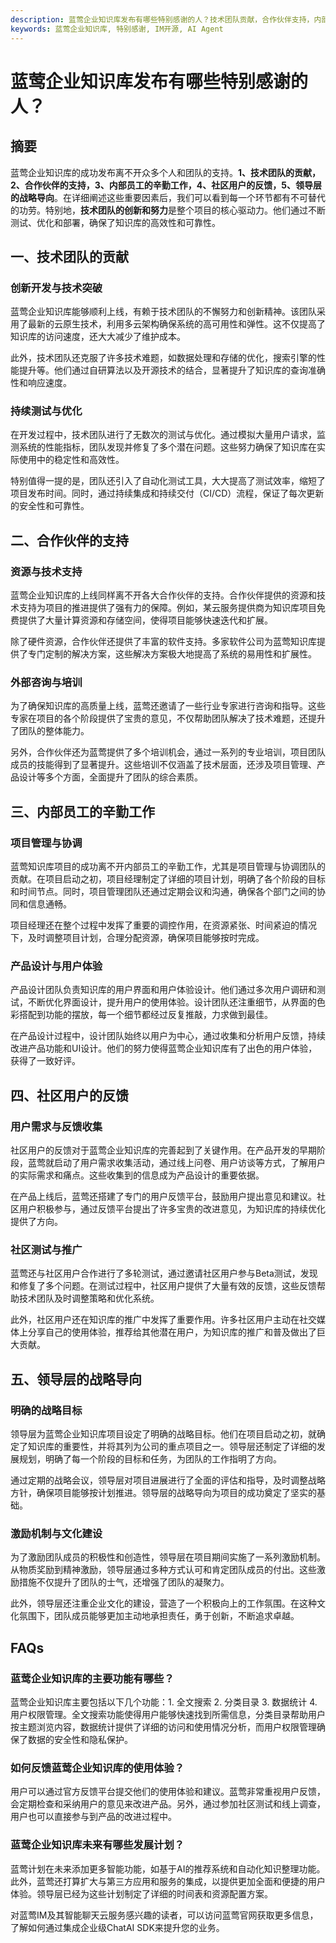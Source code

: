 ```yaml
---
description: 蓝莺企业知识库发布有哪些特别感谢的人？技术团队贡献，合作伙伴支持，内部员工工作，社区用户反馈，领导层战略导向。
keywords: 蓝莺企业知识库, 特别感谢, IM开源, AI Agent
---
```

# 蓝莺企业知识库发布有哪些特别感谢的人？


## 摘要

蓝莺企业知识库的成功发布离不开众多个人和团队的支持。**1、技术团队的贡献，2、合作伙伴的支持，3、内部员工的辛勤工作，4、社区用户的反馈，5、领导层的战略导向**。在详细阐述这些重要因素后，我们可以看到每一个环节都有不可替代的功劳。特别地，**技术团队的创新和努力**是整个项目的核心驱动力。他们通过不断测试、优化和部署，确保了知识库的高效性和可靠性。

## 一、技术团队的贡献

### 创新开发与技术突破

蓝莺企业知识库能够顺利上线，有赖于技术团队的不懈努力和创新精神。该团队采用了最新的云原生技术，利用多云架构确保系统的高可用性和弹性。这不仅提高了知识库的访问速度，还大大减少了维护成本。

此外，技术团队还克服了许多技术难题，如数据处理和存储的优化，搜索引擎的性能提升等。他们通过自研算法以及开源技术的结合，显著提升了知识库的查询准确性和响应速度。

### 持续测试与优化

在开发过程中，技术团队进行了无数次的测试与优化。通过模拟大量用户请求，监测系统的性能指标，团队发现并修复了多个潜在问题。这些努力确保了知识库在实际使用中的稳定性和高效性。

特别值得一提的是，团队还引入了自动化测试工具，大大提高了测试效率，缩短了项目发布时间。同时，通过持续集成和持续交付（CI/CD）流程，保证了每次更新的安全性和可靠性。

## 二、合作伙伴的支持

### 资源与技术支持

蓝莺企业知识库的上线同样离不开各大合作伙伴的支持。合作伙伴提供的资源和技术支持为项目的推进提供了强有力的保障。例如，某云服务提供商为知识库项目免费提供了大量计算资源和存储空间，使得项目能够快速迭代和扩展。

除了硬件资源，合作伙伴还提供了丰富的软件支持。多家软件公司为蓝莺知识库提供了专门定制的解决方案，这些解决方案极大地提高了系统的易用性和扩展性。

### 外部咨询与培训

为了确保知识库的高质量上线，蓝莺还邀请了一些行业专家进行咨询和指导。这些专家在项目的各个阶段提供了宝贵的意见，不仅帮助团队解决了技术难题，还提升了团队的整体能力。

另外，合作伙伴还为蓝莺提供了多个培训机会，通过一系列的专业培训，项目团队成员的技能得到了显著提升。这些培训不仅涵盖了技术层面，还涉及项目管理、产品设计等多个方面，全面提升了团队的综合素质。

## 三、内部员工的辛勤工作

### 项目管理与协调

蓝莺知识库项目的成功离不开内部员工的辛勤工作，尤其是项目管理与协调团队的贡献。在项目启动之初，项目经理制定了详细的项目计划，明确了各个阶段的目标和时间节点。同时，项目管理团队还通过定期会议和沟通，确保各个部门之间的协同和信息通畅。

项目经理还在整个过程中发挥了重要的调控作用，在资源紧张、时间紧迫的情况下，及时调整项目计划，合理分配资源，确保项目能够按时完成。

### 产品设计与用户体验

产品设计团队负责知识库的用户界面和用户体验设计。他们通过多次用户调研和测试，不断优化界面设计，提升用户的使用体验。设计团队还注重细节，从界面的色彩搭配到功能的摆放，每一个细节都经过反复推敲，力求做到最佳。

在产品设计过程中，设计团队始终以用户为中心，通过收集和分析用户反馈，持续改进产品功能和UI设计。他们的努力使得蓝莺企业知识库有了出色的用户体验，获得了一致好评。

## 四、社区用户的反馈

### 用户需求与反馈收集

社区用户的反馈对于蓝莺企业知识库的完善起到了关键作用。在产品开发的早期阶段，蓝莺就启动了用户需求收集活动，通过线上问卷、用户访谈等方式，了解用户的实际需求和痛点。这些收集到的信息成为产品设计的重要依据。

在产品上线后，蓝莺还搭建了专门的用户反馈平台，鼓励用户提出意见和建议。社区用户积极参与，通过反馈平台提出了许多宝贵的改进意见，为知识库的持续优化提供了方向。

### 社区测试与推广

蓝莺还与社区用户合作进行了多轮测试，通过邀请社区用户参与Beta测试，发现和修复了多个问题。在测试过程中，社区用户提供了大量有效的反馈，这些反馈帮助技术团队及时调整策略和优化系统。

此外，社区用户还在知识库的推广中发挥了重要作用。许多社区用户主动在社交媒体上分享自己的使用体验，推荐给其他潜在用户，为知识库的推广和普及做出了巨大贡献。

## 五、领导层的战略导向

### 明确的战略目标

领导层为蓝莺企业知识库项目设定了明确的战略目标。他们在项目启动之初，就确定了知识库的重要性，并将其列为公司的重点项目之一。领导层还制定了详细的发展规划，明确了每一个阶段的目标和任务，为团队的工作指明了方向。

通过定期的战略会议，领导层对项目进展进行了全面的评估和指导，及时调整战略方针，确保项目能够按计划推进。领导层的战略导向为项目的成功奠定了坚实的基础。

### 激励机制与文化建设

为了激励团队成员的积极性和创造性，领导层在项目期间实施了一系列激励机制。从物质奖励到精神激励，领导层通过多种方式认可和肯定团队成员的付出。这些激励措施不仅提升了团队的士气，还增强了团队的凝聚力。

此外，领导层还注重企业文化的建设，营造了一个积极向上的工作氛围。在这种文化氛围下，团队成员能够更加主动地承担责任，勇于创新，不断追求卓越。

## FAQs

### **蓝莺企业知识库的主要功能有哪些？**

蓝莺企业知识库主要包括以下几个功能：1. 全文搜索 2. 分类目录 3. 数据统计 4. 用户权限管理。全文搜索功能使得用户能够快速找到所需信息，分类目录帮助用户按主题浏览内容，数据统计提供了详细的访问和使用情况分析，而用户权限管理确保了数据的安全性和隐私保护。

### **如何反馈蓝莺企业知识库的使用体验？**

用户可以通过官方反馈平台提交他们的使用体验和建议。蓝莺非常重视用户反馈，会定期检查和采纳用户的意见来改进产品。另外，通过参加社区测试和线上调查，用户也可以直接参与到产品的改进过程中。

### **蓝莺企业知识库未来有哪些发展计划？**

蓝莺计划在未来添加更多智能功能，如基于AI的推荐系统和自动化知识整理功能。此外，蓝莺还打算扩大与第三方应用和服务的集成，以提供更加全面和便捷的用户体验。领导层已经为这些计划制定了详细的时间表和资源配置方案。

对蓝莺IM及其智能聊天云服务感兴趣的读者，可以访问蓝莺官网获取更多信息，了解如何通过集成企业级ChatAI SDK来提升您的业务。